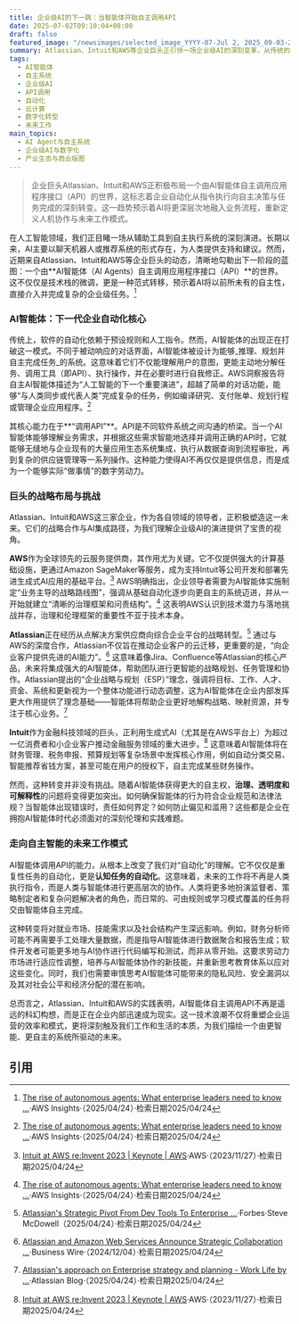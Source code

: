 ```yaml
---
title: 企业级AI的下一跳：当智能体开始自主调用API
date: 2025-07-02T09:10:04+08:00
draft: false
featured_image: "/newsimages/selected_image_YYYY-07-Jul 2, 2025_09-03-24-115.jpg"
summary: Atlassian、Intuit和AWS等企业巨头正引领一场企业级AI的深刻变革，从传统的自动化转向由AI智能体自主调用API以完成复杂任务。这一转变预示着AI将更深入地融入业务流程，推动企业实现更高层次的自动化与智能决策，同时也对AI治理、未来工作模式及社会伦理带来新的挑战与思考。
tags: 
  - AI智能体
  - 自主系统
  - 企业级AI
  - API调用
  - 自动化
  - 云计算
  - 数字化转型
  - 未来工作
main_topics: 
  - AI Agent与自主系统
  - 企业级AI与数字化
  - 产业生态与商业版图
---
```


> 企业巨头Atlassian、Intuit和AWS正积极布局一个由AI智能体自主调用应用程序接口（API）的世界，这标志着企业自动化从指令执行向自主决策与任务完成的深刻转变。这一趋势预示着AI将更深层次地融入业务流程，重新定义人机协作与未来工作模式。

在人工智能领域，我们正目睹一场从辅助工具到自主执行系统的深刻演进。长期以来，AI主要以聊天机器人或推荐系统的形式存在，为人类提供支持和建议。然而，近期来自Atlassian、Intuit和AWS等企业巨头的动态，清晰地勾勒出下一阶段的蓝图：一个由**AI智能体（AI Agents）自主调用应用程序接口（API）**的世界。这不仅仅是技术栈的微调，更是一种范式转移，预示着AI将以前所未有的自主性，直接介入并完成复杂的企业级任务。[^1]

### AI智能体：下一代企业自动化核心

传统上，软件的自动化依赖于预设规则和人工指令。然而，AI智能体的出现正在打破这一模式。不同于被动响应的对话界面，AI智能体被设计为能够_推理、规划并自主完成任务_的系统。这意味着它们不仅能理解用户的意图，更能主动地分解任务、调用工具（即API）、执行操作，并在必要时进行自我修正。AWS洞察报告将自主AI智能体描述为“人工智能的下一个重要演进”，超越了简单的对话功能，能够“与人类同步或代表人类”完成复杂的任务，例如编译研究、支付账单、规划行程或管理企业应用程序。[^1]

其核心能力在于**“调用API”**。API是不同软件系统之间沟通的桥梁。当一个AI智能体能够理解业务需求，并根据这些需求智能地选择并调用正确的API时，它就能够无缝地与企业现有的大量应用生态系统集成，执行从数据查询到流程审批，再到复杂的供应链管理等一系列操作。这种能力使得AI不再仅仅是提供信息，而是成为一个能够实际“做事情”的数字劳动力。

### 巨头的战略布局与挑战

Atlassian、Intuit和AWS这三家企业，作为各自领域的领导者，正积极塑造这一未来。它们的战略合作与AI集成路径，为我们理解企业级AI的演进提供了宝贵的视角。

**AWS**作为全球领先的云服务提供商，其作用尤为关键。它不仅提供强大的计算基础设施，更通过Amazon SageMaker等服务，成为支持Intuit等公司开发和部署先进生成式AI应用的基础平台。[^5] AWS明确指出，企业领导者需要为AI智能体实施制定“业务主导的战略路线图”，强调从基础自动化逐步向更自主的系统迈进，并从一开始就建立“清晰的治理框架和问责结构”。[^1] 这表明AWS认识到技术潜力与落地挑战并存，治理和伦理框架的重要性不亚于技术本身。

**Atlassian**正在经历从点解决方案供应商向综合企业平台的战略转型。[^2] 通过与AWS的深度合作，Atlassian不仅旨在推动企业客户的云迁移，更重要的是，“向企业客户提供先进的AI能力”。[^3] 这意味着像Jira、Confluence等Atlassian的核心产品，未来将集成强大的AI智能体，帮助团队进行更智能的战略规划、任务管理和协作。Atlassian提出的“企业战略与规划（ESP）”理念，强调将目标、工作、人才、资金、系统和更新视为一个整体功能进行动态调整，这为AI智能体在企业内部发挥更大作用提供了理念基础——智能体将帮助企业更好地解构战略、映射资源，并专注于核心业务。[^4]

**Intuit**作为金融科技领域的巨头，正利用生成式AI（尤其是在AWS平台上）为超过一亿消费者和小企业客户推动金融服务领域的重大进步。[^5] 这意味着AI智能体将在财务管理、税务申报、预算规划等复杂场景中发挥核心作用，例如自动分类交易、智能推荐省钱方案，甚至可能在用户的授权下，自主完成某些财务操作。

然而，这种转变并非没有挑战。随着AI智能体获得更大的自主权，**治理、透明度和可解释性**的问题将变得更加突出。如何确保智能体的行为符合企业规范和法律法规？当智能体出现错误时，责任如何界定？如何防止偏见和滥用？这些都是企业在拥抱AI智能体时代必须面对的深刻伦理和实践难题。

### 走向自主智能的未来工作模式

AI智能体调用API的能力，从根本上改变了我们对“自动化”的理解。它不仅仅是重复性任务的自动化，更是**认知任务的自动化**。这意味着，未来的工作将不再是人类执行指令，而是人类与智能体进行更高层次的协作。人类将更多地扮演监督者、策略制定者和复杂问题解决者的角色，而日常的、可由规则或学习模式覆盖的任务将交由智能体自主完成。

这种转变将对就业市场、技能需求以及社会结构产生深远影响。例如，财务分析师可能不再需要手工处理大量数据，而是指导AI智能体进行数据聚合和报告生成；软件开发者可能更多地与AI协作进行代码编写和测试，而非从零开始。这要求劳动力市场进行适应性调整，培养与AI智能体协作的新技能，并重新思考教育体系以应对这些变化。同时，我们也需要审慎思考AI智能体可能带来的隐私风险、安全漏洞以及其对社会公平和经济分配的潜在影响。

总而言之，Atlassian、Intuit和AWS的实践表明，AI智能体自主调用API不再是遥远的科幻构想，而是正在企业内部迅速成为现实。这一技术浪潮不仅将重塑企业运营的效率和模式，更将深刻触及我们工作和生活的本质，为我们描绘一个由更智能、更自主的系统所驱动的未来。

## 引用

[^1]: [The rise of autonomous agents: What enterprise leaders need to know ...](https://aws.amazon.com/blogs/aws-insights/the-rise-of-autonomous-agents-what-enterprise-leaders-need-to-know-about-the-next-wave-of-ai/)·AWS Insights·（2025/04/24）·检索日期2025/04/24
[^2]: [Atlassian's Strategic Pivot From Dev Tools To Enterprise ...](https://www.forbes.com/sites/stevemcdowell/2025/04/24/atlassians-strategic-pivot-from-dev-tools-to-enterprise-powerhouse/)·Forbes·Steve McDowell（2025/04/24）·检索日期2025/04/24
[^3]: [Atlassian and Amazon Web Services Announce Strategic Collaboration ...](https://www.businesswire.com/news/home/20241204973894/en/Atlassian-and-Amazon-Web-Services-Announce-Strategic-Collaboration-Agreement-to-Drive-Enterprise-Cloud-Migration/)·Business Wire·（2024/12/04）·检索日期2025/04/24
[^4]: [Atlassian's approach on Enterprise strategy and planning - Work Life by ...](https://www.atlassian.com/blog/strategy/atlassians-approach-on-enterprise-strategy-and-planning)·Atlassian Blog·（2025/04/24）·检索日期2025/04/24
[^5]: [Intuit at AWS re:Invent 2023 | Keynote | AWS](https://aws.amazon.com/solutions/case-studies/intuit-keynote-aws-reinvent-2023/)·AWS·（2023/11/27）·检索日期2025/04/24

